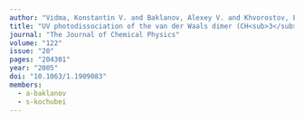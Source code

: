 ```yaml
---
author: "Vidma, Konstantin V. and Baklanov, Alexey V. and Khvorostov, Evgeny B. and Ishchenko, Valerii N. and Kochubei, Sergei A. and Eppink, André T. J. B. and Chestakov, Dmitri A. and Parker, David H. "
title: "UV photodissociation of the van der Waals dimer (CH<sub>3</sub>I)<sub>2</sub> revisited: Pathways giving rise to ionic features"
journal: "The Journal of Chemical Physics"
volume: "122"
issue: "20"
pages: "204301"
year: "2005"
doi: "10.1063/1.1909083"
members: 
  - a-baklanov
  - s-kochubei
---
```

